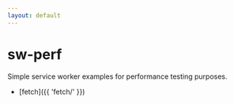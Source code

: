 ```yaml
---
layout: default
---
```


# sw-perf

Simple service worker examples for performance testing purposes.

- [fetch]({{ 'fetch/' }})